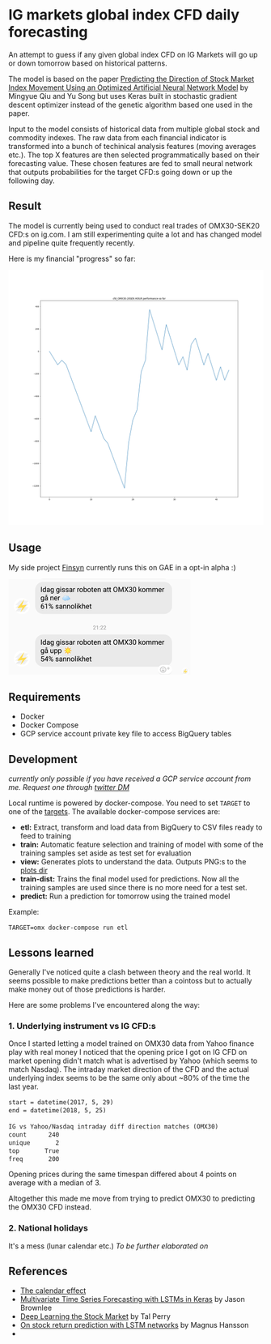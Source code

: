 # IG markets global index CFD daily forecasting

An attempt to guess if any given global index CFD on IG Markets will go up or down tomorrow based on historical patterns.

The model is based on the paper [Predicting the Direction of Stock Market Index Movement Using an Optimized Artificial Neural Network Model] by Mingyue Qiu and Yu Song but uses Keras built
in stochastic gradient descent optimizer instead of the genetic algorithm based one used in the paper.

Input to the model consists of historical data from multiple global stock and commodity indexes. The raw data from each financial indicator is transformed into a bunch of techinical analysis features (moving averages etc.). The top X features are then selected programmatically based on their forecasting value. These chosen features are fed to small neural network that outputs probabilities for the target CFD:s going down or up the following day.

## Result
The model is currently being used to conduct real trades of OMX30-SEK20 CFD:s on ig.com. I am still experimenting quite a lot and has changed model and pipeline quite frequently recently.

Here is my financial "progress" so far:

![monetary results](plots/cfd_OMX30-20SEK-HOUR-results.png "Real money being lost by the model")

## Usage
My side project [Finsyn](https://app.finsyn.se) currently runs this on GAE in a opt-in alpha :)

![screenshot from finsyn](plots/demo.png "experimental usage")

## Requirements
 - Docker
 - Docker Compose
 - GCP service account private key file to access BigQuery tables

## Development
*currently only possible if you have received a GCP service account from me. Request one through [twitter DM](https://twitter.com/tornilssonohrn)*

Local runtime is powered by docker-compose. You need to set `TARGET` to one of the [targets](targets/). The available docker-compose services are:

- **etl:** Extract, transform and load data from BigQuery to CSV files ready to feed to training
- **train:** Automatic feature selection and training of model with some of the training samples set aside as test set for evaluation
- **view:** Generates plots to understand the data. Outputs PNG:s to the [plots dir](plots/) 
- **train-dist:** Trains the final model used for predictions. Now all the training samples are used since there is no more need for a test set.
- **predict:** Run a prediction for tomorrow using the trained model 

Example:
```
TARGET=omx docker-compose run etl
```

## Lessons learned
Generally I've noticed quite a clash between theory and the real world. It seems possible to make predictions better than a cointoss but to actually make money out of those predictions is harder.

Here are some problems I've encountered along the way:

### 1. Underlying instrument vs IG CFD:s 
Once I started letting a model trained on OMX30 data from Yahoo finance play with real money I noticed that the opening price I got on IG CFD on market opening didn't match what is advertised by Yahoo (which seems to match Nasdaq). The intraday market direction of the CFD and the actual underlying index seems to be the same only about ~80% of the time the last year.

```
start = datetime(2017, 5, 29)
end = datetime(2018, 5, 25)

IG vs Yahoo/Nasdaq intraday diff direction matches (OMX30)
count      240
unique       2
top       True
freq       200
```

Opening prices during the same timespan differed about 4 points on average with a median of 3.

Altogether this made me move from trying to predict OMX30 to predicting the OMX30 CFD instead.

### 2. National holidays
It's a mess (lunar calendar etc.) *To be further elaborated on*

## References

- [The calendar effect](https://en.wikipedia.org/wiki/Calendar_effect)
- [Multivariate Time Series Forecasting with LSTMs in Keras](https://machinelearningmastery.com/multivariate-time-series-forecasting-lstms-keras/) by Jason Brownlee
- [Deep Learning the Stock Market](https://medium.com/@TalPerry/deep-learning-the-stock-market-df853d139e02) by Tal Perry
- [On stock return prediction with LSTM networks](http://lup.lub.lu.se/luur/download?func=downloadFile&recordOId=8911069&fileOId=8911070) by Magnus Hansson
- [Predicting the Direction of Stock Market Index Movement Using an Optimized Artificial Neural Network Model]:https://www.ncbi.nlm.nih.gov/pmc/articles/PMC4873195/
